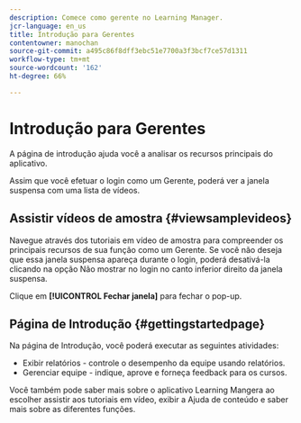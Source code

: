 ```yaml
---
description: Comece como gerente no Learning Manager.
jcr-language: en_us
title: Introdução para Gerentes
contentowner: manochan
source-git-commit: a495c86f8dff3ebc51e7700a3f3bcf7ce57d1311
workflow-type: tm+mt
source-wordcount: '162'
ht-degree: 66%

---
```




# Introdução para Gerentes

A página de introdução ajuda você a analisar os recursos principais do aplicativo.

Assim que você efetuar o login como um Gerente, poderá ver a janela suspensa com uma lista de vídeos.

## Assistir vídeos de amostra {#viewsamplevideos}

Navegue através dos tutoriais em vídeo de amostra para compreender os principais recursos de sua função como um Gerente. Se você não deseja que essa janela suspensa apareça durante o login, poderá desativá-la clicando na opção Não mostrar no login no canto inferior direito da janela suspensa.

Clique em **[!UICONTROL Fechar janela]** para fechar o pop-up.

<!--![](assets/welcome-videos.png) -->

## Página de Introdução {#gettingstartedpage}

Na página de Introdução, você poderá executar as seguintes atividades:

* Exibir relatórios - controle o desempenho da equipe usando relatórios.
* Gerenciar equipe - indique, aprove e forneça feedback para os cursos.

Você também pode saber mais sobre o aplicativo Learning Mangera ao escolher assistir aos tutoriais em vídeo, exibir a Ajuda de conteúdo e saber mais sobre as diferentes funções.

<!--![](assets/manager-experienceprime.png)-->

